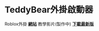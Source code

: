 # TeddyBear外掛啟動器
Roblox外掛
**[網站](https://bearshenmin.github.io/)**
教學影片(製作中)
**[下載最新版](https://github.com/Bearshenmin/TeddyBear_Luncher/releases)**